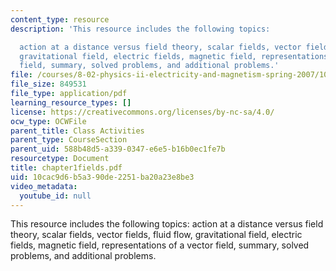 ```yaml
---
content_type: resource
description: 'This resource includes the following topics:

  action at a distance versus field theory, scalar fields, vector fields, fluid flow,
  gravitational field, electric fields, magnetic field, representations of a vector
  field, summary, solved problems, and additional problems.'
file: /courses/8-02-physics-ii-electricity-and-magnetism-spring-2007/10cac9d6b5a390de2251ba20a23e8be3_chapter1fields.pdf
file_size: 849531
file_type: application/pdf
learning_resource_types: []
license: https://creativecommons.org/licenses/by-nc-sa/4.0/
ocw_type: OCWFile
parent_title: Class Activities
parent_type: CourseSection
parent_uid: 588b48d5-a339-0347-e6e5-b16b0ec1fe7b
resourcetype: Document
title: chapter1fields.pdf
uid: 10cac9d6-b5a3-90de-2251-ba20a23e8be3
video_metadata:
  youtube_id: null
---
```

This resource includes the following topics:
action at a distance versus field theory, scalar fields, vector fields, fluid flow, gravitational field, electric fields, magnetic field, representations of a vector field, summary, solved problems, and additional problems.